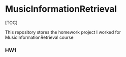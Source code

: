 # MusicInformationRetrieval

[TOC]

This repository stores the homework project I worked for  MusicInformationRetrieval course
### HW1

